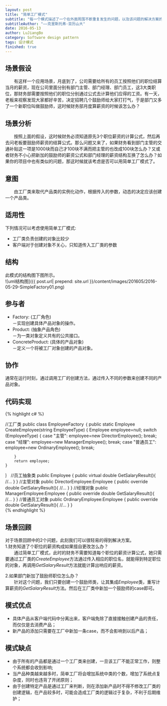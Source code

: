 ```yaml
---
layout: post
title: "简单工厂模式"
subtitle: "每一个模式描述了一个在外面周围不断重复发生的问题，以及该问题的解决方案的核心。这样，你就能一次又一次地使用该方案而不必做重复劳动。"
subtitleAuthor: "——克里斯托弗·亚历山大"
date: 2016-05-13
author: LuJiangBo
category: Software design pattern
tags: 设计模式
finished: true
---
```


## 场景假设 
&emsp;&emsp;有这样一个应用场景，月底到了，公司需要给所有的员工按照他们的职位结算当月的薪资，现在公司里面分别有部门主管、部门经理、部门员工，这3大类职位，那财务部需要按照他们的职位分别通过公式去计算他们应得的工资。有一天，老板来视察发现大家都好辛苦，决定招聘几个鼓励师给大家打打气，于是部门又多了一个新职位叫做鼓励师，这时候财务部月度算薪资的时候该怎么办？



## 场景分析

&emsp;&emsp;按照上面的假设，这时候财务必须知道原先3个职位薪资的计算公式，然后再去问老板要鼓励师薪资的结算公式。那么问题又来了，如果财务看到部门主管的交通补贴这一项是1000块而自己才100块不满而把主管的也改成100块怎么办？又或者财务不小心把新加的鼓励师的薪资公式和部门经理的薪资结构互换了怎么办？如果你的项目中也有类似的问题，那这时候就该考虑是否可以用简单工厂模式了。

## 意图

&emsp;&emsp;由工厂类来取代产品类的实例化动作，根据传入的参数，动态的决定应该创建一个产品类。


## 适用性 
下列情况可以考虑使用简单工厂模式: 

* 工厂类负责创建的对象比较少  
* 客户端对于创建对象不关心，只知道传入工厂类的参数

## 结构 
此模式的结构图下图所示。  
	![uml结构图]({{ post.url| prepend: site.url  }}/content/images/201605/2016-05-29-SimpleFactory01.png) 

## 参与者
* Factory: (工厂角色)  
	－实现创建具体产品对象的操作。
* Product: (抽象产品角色)  
	－为一类对象定义共有的公共接口。  
* ConcreteProduct: (具体的产品对象)  
	－定义一个将被工厂对象创建的产品对象。


## 协作   

通常在运行时刻，通过调用工厂的创建方法，通过传入不同的参数来创建不同的产品对象。

## 代码实现
{% highlight c# %}  

//工厂类
public class EmployeeFactory
｛
    public static Employee CreateEmployee(string EmployeeType)
    {
        Employee employee=null;
        switch (EmployeeType)
        {
            case "主管":
                employee=new DirectorEmployee();
                break;
            case "经理":
                employee=new ManagerEmployee();
                break;
            case "普通员工":
                employee=new OrdinaryEmployee();
                break;
            
        }
        return employee;
    }
｝
//员工抽象类
public Employee
{
    public virtual double GetSalaryResult(){
        //...
    }
}
//主管对象
public DirectorEmployee:Employee
{
    public override double GetSalaryResult(){
        //...
    }
}
//经理对象
public ManagerEmployee:Employee
{
    public override double GetSalaryResult(){
        //...
    }
}
//普通员工对象
public OrdinaryEmployee:Employee
{
    public override double GetSalaryResult(){
        //...
    }
}  
{% endhighlight %}

## 场景回顾  
对于场景回顾中的2个问题，此刻我们可以很轻易的得到解决方案。  
1.财务知道了个职位的薪资构成如果擅自更改怎么办？  
&emsp;&emsp;通过简单工厂模式，此时的财务不需要知道每个职位的薪资计算公式，她只需要通过工厂类的*CreateEmployee*方法通过传入相应的职位名，就能得到特定职位的对象，再调用*GetSalaryResult*方法就能计算出响应的薪资。  

2.如果部门新加了鼓励师职位怎么办？  
&emsp;&emsp;针对这个问题，我们只要创建一个鼓励师类，让其集成*Employee*类，重写计算薪资的*GetSalaryResult*方法。然后在工厂类中新加一个鼓励师的case即可。

## 模式优点  
* 具体产品从客户端代码中分离出来，客户端免除了直接接触创建产品的责任，而仅仅是去消费产品；
* 新产品的添加只需要在工厂中新加一条case，而不会影响到以后产品；

## 模式缺点  
* 由于所有的产品都是通过一个工厂类来创建，一旦该工厂不能正常工作，则整个系统都会收到影响;
* 当产品种类越来越多时，简单工厂将会增加系统中类的个数，增加了系统点复杂度，同时也违背了开闭原则；
* 由于创建特定产品是通过工厂来判断，则在添加新产品时不得不修改工厂类的创建逻辑，在产品较多时，可能会造成工厂类的逻辑过于复杂，不利于后期维护；







